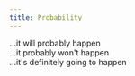 ```yaml
---
title: Probability
---
```


<dl>
<dt>...it will probably happen
<dt>...it probably won't happen
<dt>...it's definitely going to happen
</dl>
